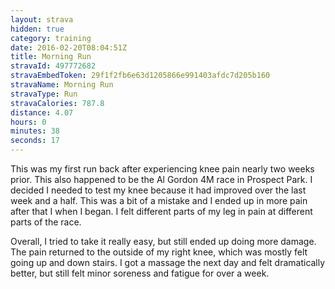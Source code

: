```yaml
---
layout: strava
hidden: true
category: training
date: 2016-02-20T08:04:51Z
title: Morning Run
stravaId: 497772682
stravaEmbedToken: 29f1f2fb6e63d1205866e991403afdc7d205b160
stravaName: Morning Run
stravaType: Run
stravaCalories: 787.8
distance: 4.07
hours: 0
minutes: 38
seconds: 17
---
```


This was my first run back after experiencing knee pain nearly two weeks prior. This also happened to be the Al Gordon 4M race in Prospect Park. I decided I needed to test my knee because it had improved over the last week and a half. This was a bit of a mistake and I ended up in more pain after that I when I began. I felt different parts of my leg in pain at different parts of the race.

Overall, I tried to take it really easy, but still ended up doing more damage. The pain returned to the outside of my right knee, which was mostly felt going up and down stairs. I got a massage the next day and felt dramatically better, but still felt minor soreness and fatigue for over a week.
